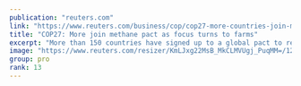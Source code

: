```yaml
---
publication: "reuters.com"
link: "https://www.reuters.com/business/cop/cop27-more-countries-join-methane-pact-focus-turns-farms-waste-2022-11-17/"
title: "COP27: More join methane pact as focus turns to farms"
excerpt: "More than 150 countries have signed up to a global pact to reduce methane emissions, around 50 more than when the initiative launched last year, the United States and European Union said on Thursday."
image: "https://www.reuters.com/resizer/KmLJxg22MsB_MkCLMVUgj_PuqMM=/1200x628/smart/filters:quality(80)/cloudfront-us-east-2.images.arcpublishing.com/reuters/LI6XJ7WMP5IOZFUE63TWHD5VGA.jpg"
group: pro
rank: 13
---
```

